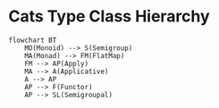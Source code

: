 # Cats Type Class Hierarchy

```mermaid
flowchart BT
    MO(Monoid) --> S(Semigroup)
    MA(Monad) --> FM(FlatMap)
    FM --> AP(Apply)
    MA --> A(Applicative)
    A --> AP
    AP --> F(Functor)
    AP --> SL(Semigroupal)
```
